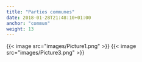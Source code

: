 ```yaml
---
title: "Parties communes"
date: 2018-01-28T21:48:10+01:00
anchor: "commun"
weight: 13
---
```




{{< image src="images/Picture1.png" >}}
{{< image src="images/Picture3.png" >}}

